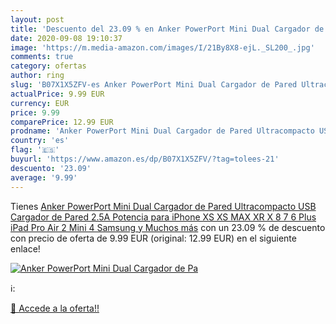 ```yaml
---
layout: post
title: 'Descuento del 23.09 % en Anker PowerPort Mini Dual Cargador de Pa'
date: 2020-09-08 19:10:37
image: 'https://m.media-amazon.com/images/I/21By8X8-ejL._SL200_.jpg'
comments: true
category: ofertas
author: ring
slug: 'B07X1X5ZFV-es Anker PowerPort Mini Dual Cargador de Pared Ultracompacto USB Cargador de Pared 2.5A Potencia para iPhone XS XS MAX XR X 8 7 6 Plus iPad Pro Air 2 Mini 4 Samsung y Muchos más'
actualPrice: 9.99 EUR
currency: EUR
price: 9.99
comparePrice: 12.99 EUR
prodname: 'Anker PowerPort Mini Dual Cargador de Pared Ultracompacto USB Cargador de Pared 2.5A Potencia para iPhone XS XS MAX XR X 8 7 6 Plus iPad Pro Air 2 Mini 4 Samsung y Muchos más'
country: 'es'
flag: '🇪🇸'
buyurl: 'https://www.amazon.es/dp/B07X1X5ZFV/?tag=tolees-21'
descuento: '23.09'
average: '9.99'
---
```


Tienes [Anker PowerPort Mini Dual Cargador de Pared Ultracompacto USB Cargador de Pared 2.5A Potencia para iPhone XS XS MAX XR X 8 7 6 Plus iPad Pro Air 2 Mini 4 Samsung y Muchos más](https://www.amazon.es/dp/B07X1X5ZFV/?tag=tolees-21) con un 23.09 % de descuento con precio de oferta de 9.99 EUR (original: 12.99 EUR) en el siguiente enlace!

[![Anker PowerPort Mini Dual Cargador de Pa](https://m.media-amazon.com/images/I/21By8X8-ejL._SL200_.jpg)](https://www.amazon.es/dp/B07X1X5ZFV/?tag=tolees-21)

ℹ️:


[🛒 Accede a la oferta!!](https://www.amazon.es/dp/B07X1X5ZFV/?tag=tolees-21)
